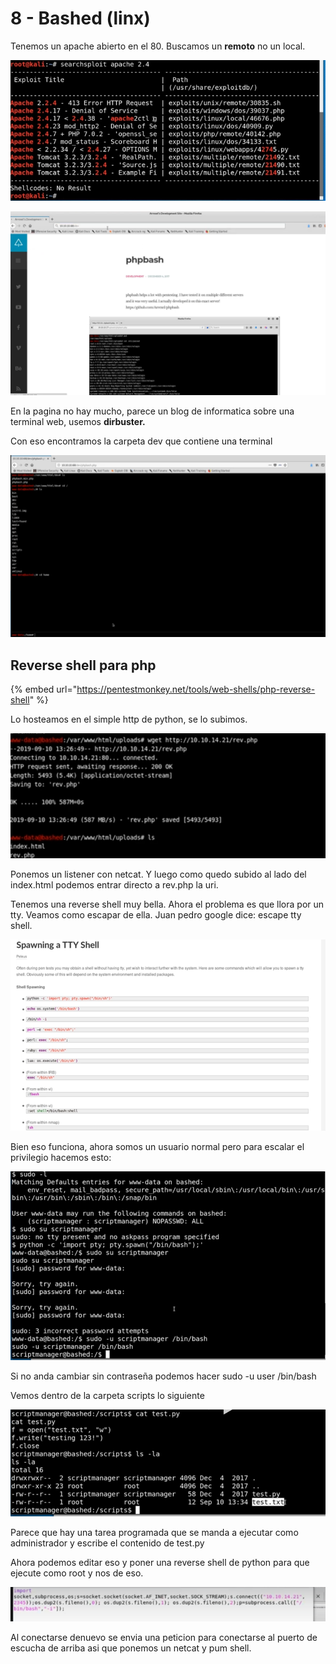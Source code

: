 # 8 - Bashed \(linx\)

Tenemos un apache abierto en el 80. Buscamos un **remoto** no un local.

![](../../.gitbook/assets/imagen%20%28576%29.png)

![](../../.gitbook/assets/imagen%20%28580%29.png)

En la pagina no hay mucho, parece un blog de informatica sobre una terminal web, usemos **dirbuster.**  

Con eso encontramos la carpeta dev que contiene una terminal

![](../../.gitbook/assets/imagen%20%28575%29.png)

## Reverse shell para php

{% embed url="https://pentestmonkey.net/tools/web-shells/php-reverse-shell" %}

Lo hosteamos en el simple http de python, se lo subimos.

![](../../.gitbook/assets/imagen%20%28585%29.png)

Ponemos un listener con netcat. Y luego como quedo subido al lado del index.html podemos entrar directo a rev.php la uri.

Tenemos una reverse shell muy bella. Ahora el problema es que llora por un tty. Veamos como escapar de ella. Juan pedro google dice: escape tty shell.

![](../../.gitbook/assets/imagen%20%28583%29.png)

Bien eso funciona, ahora somos un usuario normal pero para escalar el privilegio hacemos esto:

![](../../.gitbook/assets/imagen%20%28586%29.png)

Si no anda  cambiar sin contraseña podemos hacer sudo -u user /bin/bash

Vemos dentro de la carpeta scripts lo siguiente

![](../../.gitbook/assets/imagen%20%28571%29.png)

Parece que hay una tarea programada que se manda a ejecutar como administrador y escribe el contenido de test.py 

Ahora podemos editar eso y poner una reverse shell de python para que ejecute como root y nos de eso.

![](../../.gitbook/assets/imagen%20%28582%29.png)

Al conectarse denuevo se envia una peticion para conectarse al puerto de escucha de arriba asi que ponemos un netcat y pum shell.

